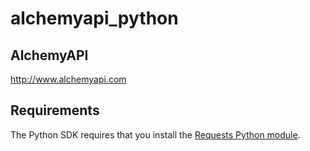# alchemyapi_python #


## AlchemyAPI ##

http://www.alchemyapi.com


## Requirements ##

The Python SDK requires that you install the [Requests Python module](http://docs.python-requests.org/en/latest/user/install/#install).





	
	
